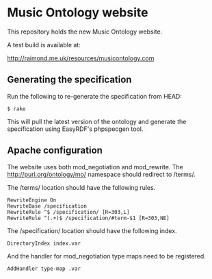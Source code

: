 Music Ontology website
======================

This repository holds the new Music Ontology website.

A test build is available at: 

  http://raimond.me.uk/resources/musicontology.com


Generating the specification
----------------------------

Run the following to re-generate the specification from HEAD:

    $ rake

This will pull the latest version of the ontology and generate
the specification using EasyRDF's phpspecgen tool.

Apache configuration
--------------------

The website uses both mod\_negotiation and mod\_rewrite.
The http://purl.org/ontology/mo/ namespace should redirect
to /terms/.

The /terms/ location should have the following rules.

    RewriteEngine On
    RewriteBase /specification
    RewriteRule ^$ /specification/ [R=303,L]
    RewriteRule ^(.+)$ /specification/#term-$1 [R=303,NE]

The /specification/ location should have the following index.

    DirectoryIndex index.var

And the handler for mod\_negotiation type maps need to be registered.

    AddHandler type-map .var
